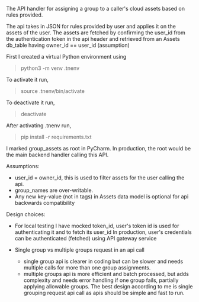 The API handler for assigning a group to a caller's cloud assets based on rules provided.

The api takes in JSON for rules provided by user and applies it on the assets of the user.
The assets are fetched by confirming the user_id from the authentication token in the api header
and retrieved from an Assets db_table having owner_id == user_id (assumption)

First I created a virtual Python environment using
> python3 -m venv .tnenv

To activate it run,
> source .tnenv/bin/activate  

To deactivate it run,
> deactivate

After activating .tnenv run,
> pip install -r requirements.txt

I marked group_assets as root in PyCharm. In production, the root would be the main backend handler 
calling this API.

Assumptions:
- user_id = owner_id, this is used to filter assets for the user calling the api.
- group_names are over-writable.
- Any new key-value (not in tags) in Assets data model is optional for api backwards compatibility

Design choices:
- For local testing I have mocked token_id, user's token id is used for authenticating it and to fetch its user_id
In production, user's credentials can be authenticated (fetched) using API gateway service  
- Single group vs multiple groups request in an api call 

    - single group api is clearer in coding but can be slower and needs multiple calls for more than one group assignments.
    - multiple groups api is more efficient and batch processed, but adds complexity and 
  needs error handling if one group fails, partially applying allowable groups.
The best design according to me is single grouping request api call as apis should be simple and fast to run.
  
